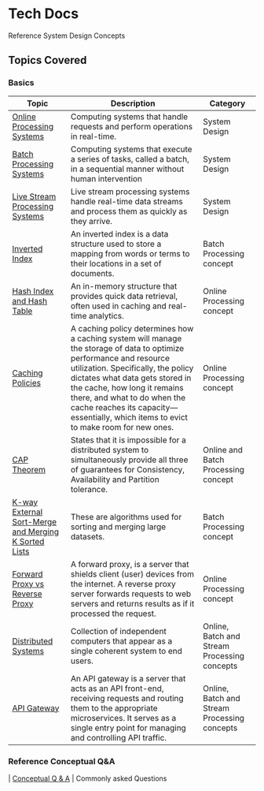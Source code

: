 # Tech Docs

Reference System Design Concepts

## Topics Covered

### Basics

| Topic          | Description                                                                                           | Category                                                                                                 |
|----------------------|-------------------------------------------------------------------------------------------------------|----------------------------------------------------------------------------------------------------------------|
| [Online Processing Systems](./docs/onlineproc.md)   | Computing systems that handle requests and perform operations in real-time. | System Design
| [Batch Processing Systems](./docs/batchproc.md)   | Computing systems that execute a series of tasks, called a batch, in a sequential manner without human intervention | System Design
| [Live Stream Processing Systems](./docs/streamproc.md)   | Live stream processing systems handle real-time data streams and process them as quickly as they arrive. | System Design
| [Inverted Index](./docs/invertedindex.md)   | An inverted index is a data structure used to store a mapping from words or terms to their locations in a set of documents. | Batch Processing concept
| [Hash Index and Hash Table](./docs/hashindex_table.md)   | An in-memory structure that provides quick data retrieval, often used in caching and real-time analytics. | Online Processing concept
| [Caching Policies](./docs/caching-policies.md)   | A caching policy determines how a caching system will manage the storage of data to optimize performance and resource utilization. Specifically, the policy dictates what data gets stored in the cache, how long it remains there, and what to do when the cache reaches its capacity—essentially, which items to evict to make room for new ones. | Online Processing concept
| [CAP Theorem](./docs/cap_theorem.md)   | States that it is impossible for a distributed system to simultaneously provide all three of guarantees for Consistency, Availability and Partition tolerance. | Online and Batch Processing concept
| [K-way External Sort-Merge and Merging K Sorted Lists](./docs/sort-merge-algos.md)   | These are algorithms used for sorting and merging large datasets. | Batch Processing concept
| [Forward Proxy vs Reverse Proxy](./docs/types-proxy.md)   | A forward proxy, is a server that shields client (user) devices from the internet. A reverse proxy server forwards requests to web servers and returns results as if it processed the request. | Online Processing concept
| [Distributed Systems](./docs/distributed-sd.md)   | Collection of independent computers that appear   as a single coherent system to end users. | Online, Batch and Stream Processing concepts
| [API Gateway](./docs/api-gateway.md)   | An API gateway is a server that acts as an API front-end, receiving requests and routing them to the appropriate microservices. It serves as a single entry point for managing and controlling API traffic. | Online, Batch and Stream Processing concepts

### **Reference Conceptual Q&A**

| [Conceptual Q & A](./docs/conceptual-qa.md)   | Commonly asked Questions
